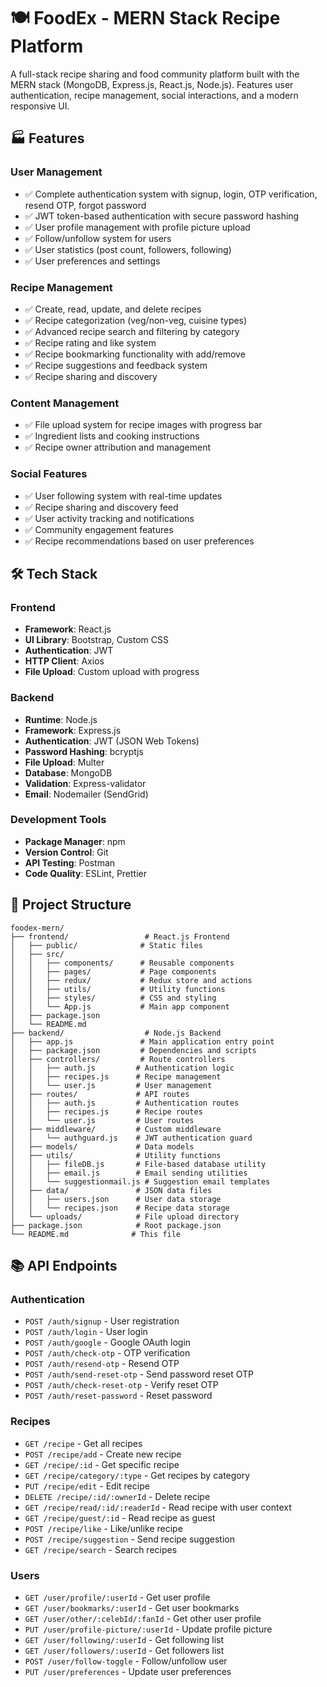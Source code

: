 # 🍽️ FoodEx - MERN Stack Recipe Platform

A full-stack recipe sharing and food community platform built with the MERN stack (MongoDB, Express.js, React.js, Node.js). Features user authentication, recipe management, social interactions, and a modern responsive UI.

## 🏭 Features

### User Management
- ✅ Complete authentication system with signup, login, OTP verification, resend OTP, forgot password
- ✅ JWT token-based authentication with secure password hashing
- ✅ User profile management with profile picture upload
- ✅ Follow/unfollow system for users
- ✅ User statistics (post count, followers, following)
- ✅ User preferences and settings

### Recipe Management
- ✅ Create, read, update, and delete recipes
- ✅ Recipe categorization (veg/non-veg, cuisine types)
- ✅ Advanced recipe search and filtering by category
- ✅ Recipe rating and like system
- ✅ Recipe bookmarking functionality with add/remove
- ✅ Recipe suggestions and feedback system
- ✅ Recipe sharing and discovery

### Content Management
- ✅ File upload system for recipe images with progress bar
- ✅ Ingredient lists and cooking instructions
- ✅ Recipe owner attribution and management

### Social Features
- ✅ User following system with real-time updates
- ✅ Recipe sharing and discovery feed
- ✅ User activity tracking and notifications
- ✅ Community engagement features
- ✅ Recipe recommendations based on user preferences

## 🛠️ Tech Stack

### Frontend
- **Framework**: React.js
- **UI Library**: Bootstrap, Custom CSS
- **Authentication**: JWT
- **HTTP Client**: Axios
- **File Upload**: Custom upload with progress

### Backend
- **Runtime**: Node.js
- **Framework**: Express.js
- **Authentication**: JWT (JSON Web Tokens)
- **Password Hashing**: bcryptjs
- **File Upload**: Multer
- **Database**: MongoDB
- **Validation**: Express-validator
- **Email**: Nodemailer (SendGrid)

### Development Tools
- **Package Manager**: npm
- **Version Control**: Git
- **API Testing**: Postman
- **Code Quality**: ESLint, Prettier

## 📁 Project Structure

```
foodex-mern/
├── frontend/                 # React.js Frontend
│   ├── public/              # Static files
│   ├── src/
│   │   ├── components/      # Reusable components
│   │   ├── pages/           # Page components
│   │   ├── redux/           # Redux store and actions
│   │   ├── utils/           # Utility functions
│   │   ├── styles/          # CSS and styling
│   │   └── App.js           # Main app component
│   ├── package.json
│   └── README.md
├── backend/                  # Node.js Backend
│   ├── app.js               # Main application entry point
│   ├── package.json         # Dependencies and scripts
│   ├── controllers/         # Route controllers
│   │   ├── auth.js         # Authentication logic
│   │   ├── recipes.js      # Recipe management
│   │   └── user.js         # User management
│   ├── routes/             # API routes
│   │   ├── auth.js         # Authentication routes
│   │   ├── recipes.js      # Recipe routes
│   │   └── user.js         # User routes
│   ├── middleware/         # Custom middleware
│   │   └── authguard.js    # JWT authentication guard
│   ├── models/             # Data models
│   ├── utils/              # Utility functions
│   │   ├── fileDB.js       # File-based database utility
│   │   ├── email.js        # Email sending utilities
│   │   └── suggestionmail.js # Suggestion email templates
│   ├── data/               # JSON data files
│   │   ├── users.json      # User data storage
│   │   └── recipes.json    # Recipe data storage
│   └── uploads/            # File upload directory
├── package.json            # Root package.json
└── README.md              # This file
```

## 📚 API Endpoints

### Authentication
- `POST /auth/signup` - User registration
- `POST /auth/login` - User login
- `POST /auth/google` - Google OAuth login
- `POST /auth/check-otp` - OTP verification
- `POST /auth/resend-otp` - Resend OTP
- `POST /auth/send-reset-otp` - Send password reset OTP
- `POST /auth/check-reset-otp` - Verify reset OTP
- `POST /auth/reset-password` - Reset password

### Recipes
- `GET /recipe` - Get all recipes
- `POST /recipe/add` - Create new recipe
- `GET /recipe/:id` - Get specific recipe
- `GET /recipe/category/:type` - Get recipes by category
- `PUT /recipe/edit` - Edit recipe
- `DELETE /recipe/:id/:ownerId` - Delete recipe
- `GET /recipe/read/:id/:readerId` - Read recipe with user context
- `GET /recipe/guest/:id` - Read recipe as guest
- `POST /recipe/like` - Like/unlike recipe
- `POST /recipe/suggestion` - Send recipe suggestion
- `GET /recipe/search` - Search recipes

### Users
- `GET /user/profile/:userId` - Get user profile
- `GET /user/bookmarks/:userId` - Get user bookmarks
- `GET /user/other/:celebId/:fanId` - Get other user profile
- `PUT /user/profile-picture/:userId` - Update profile picture
- `GET /user/following/:userId` - Get following list
- `GET /user/followers/:userId` - Get followers list
- `POST /user/follow-toggle` - Follow/unfollow user
- `PUT /user/preferences` - Update user preferences
